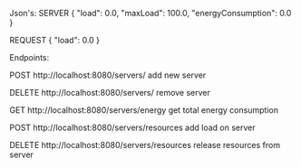 Json's:
SERVER
{
"load": 0.0,
"maxLoad": 100.0,
"energyConsumption": 0.0
}

REQUEST
{
"load": 0.0
}

Endpoints:

POST
http://localhost:8080/servers/
add new server 

DELETE
http://localhost:8080/servers/
remove server 

GET
http://localhost:8080/servers/energy
get total energy consumption

POST
http://localhost:8080/servers/resources
add load on server

DELETE
http://localhost:8080/servers/resources
release resources from server